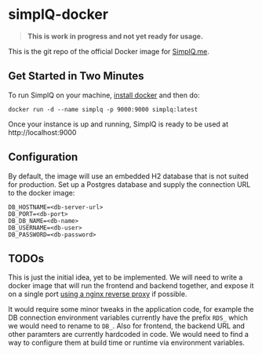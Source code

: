 # simplQ-docker

> **This is work in progress and not yet ready for usage.**

This is the git repo of the official Docker image for [SimplQ.me](https://simplq.me). 

## Get Started in Two Minutes

To run SimplQ on your machine, [install docker](https://docs.docker.com/get-docker/) and then do:

```
docker run -d --name simplq -p 9000:9000 simplq:latest
```

Once your instance is up and running, SimplQ is ready to be used at http://localhost:9000 

## Configuration

By default, the image will use an embedded H2 database that is not suited for production. Set up a Postgres database and supply the connection URL to the docker image:

```
DB_HOSTNAME=<db-server-url>
DB_PORT=<db-port>
DB_DB_NAME=<db-name>
DB_USERNAME=<db-user>
DB_PASSWORD=<db-password>
```

## TODOs

This is just the initial idea, yet to be implemented. We will need to write a docker image that will run the frontend and backend together, and expose it on a single port [using a nginx reverse proxy](https://www.digitalocean.com/community/tutorials/docker-explained-how-to-containerize-and-use-nginx-as-a-proxy) if possible.

It would require some minor tweaks in the application code, for example the DB connection environment variables currently have the prefix `RDS_` which we would need to rename to `DB_`. Also for frontend, the backend URL and other paramters are currently hardcoded in code. We would need to find a way to configure them at build time or runtime via environment variables. 
